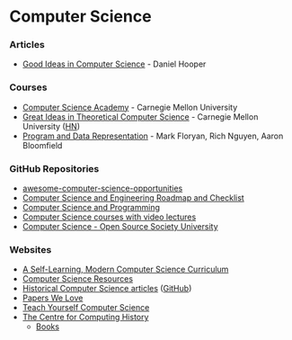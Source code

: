# Computer Science

### Articles

* [Good Ideas in Computer Science](https://danielchasehooper.com/posts/good-ideas-in-cs/) - Daniel Hooper

### Courses

* [Computer Science Academy](https://academy.cs.cmu.edu) - Carnegie Mellon University
* [Great Ideas in Theoretical Computer Science](https://www.cs.cmu.edu/\~15251/) - Carnegie Mellon University ([HN](https://news.ycombinator.com/item?id=15146905))
* [Program and Data Representation](https://aaronbloomfield.github.io/pdr/readme.html) - Mark Floryan, Rich Nguyen, Aaron Bloomfield

### GitHub Repositories

* [awesome-computer-science-opportunities](https://github.com/anu0012/awesome-computer-science-opportunities)
* [Computer Science and Engineering Roadmap and Checklist](https://github.com/apeman/awesome\_computer\_science)
* [Computer Science and Programming](https://github.com/P1xt/p1xt-guides)
* [Computer Science courses with video lectures](https://github.com/Developer-Y/cs-video-courses)
* [Computer Science - Open Source Society University](https://github.com/ossu/computer-science)

### Websites

* [A Self-Learning, Modern Computer Science Curriculum](https://functionalcs.github.io/curriculum/)
* [Computer Science Resources](https://docs.google.com/spreadsheets/d/1BD8BJJUNaX63m2QmySWMGDp71nx4W4MyyiIBlfMoN3Q/edit#gid=0)
* [Historical Computer Science articles](https://francoatmega.github.io/historical-computer-science-articles/) ([GitHub](https://github.com/francoatmega/historical-computer-science-articles))
* [Papers We Love](https://paperswelove.org/)
* [Teach Yourself Computer Science](https://teachyourselfcs.com/)
* [The Centre for Computing History](https://www.computinghistory.org.uk/)
  * [Books](https://www.computinghistory.org.uk/sec/383/Books/)
